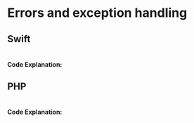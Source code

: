 # Errors and exception handling

## Swift
```swift
```
#### Code Explanation:
## PHP
```php
```
#### Code Explanation: